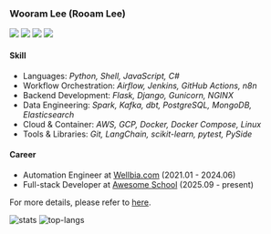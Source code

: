 ### Wooram Lee (Rooam Lee)

[![](https://img.shields.io/badge/Gmail-black?logo=gmail&logoColor=white)](mailto:leewr9@gmail.com)
[![](https://img.shields.io/badge/LinkedIn-black?logo=inspire&logoColor=white)](https://www.linkedin.com/in/rooam-lee)
[![](https://img.shields.io/badge/Twitter-black?logo=x&logoColor=white)](https://x.com/rooam_lee)
[![](https://img.shields.io/badge/Instagram-black?logo=instagram&logoColor=white)](https://www.instagram.com/rooam_lee)

#### Skill

- Languages: _Python, Shell, JavaScript, C#_
- Workflow Orchestration: _Airflow, Jenkins, GitHub Actions, n8n_
- Backend Development: _Flask, Django, Gunicorn, NGINX_
- Data Engineering: _Spark, Kafka, dbt, PostgreSQL, MongoDB, Elasticsearch_
- Cloud & Container: _AWS, GCP, Docker, Docker Compose, Linux_
- Tools & Libraries: _Git, LangChain, scikit-learn, pytest, PySide_

#### Career

- Automation Engineer at [Wellbia.com](https://www.wellbia.com/) (2021.01 - 2024.06)
- Full-stack Developer at [Awesome School](https://awesome-school.net/) (2025.09 - present)

For more details, please refer to [here](https://leewr9.github.io/docs/).

![stats](https://github-readme-stats.vercel.app/api?username=leewr9&show_icons=true&theme=transparent&rank_icon=github&layout=compact&hide_border=true)
![top-langs](https://github-readme-stats.vercel.app/api/top-langs?username=leewr9&show_icons=true&theme=transparent&layout=compact&hide_border=true)
